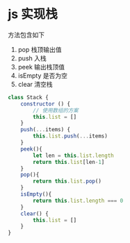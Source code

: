 # js 实现栈

方法包含如下
1. pop 栈顶输出值
2. push 入栈
3. peek 输出栈顶值
4. isEmpty 是否为空
5. clear 清空栈

```js
class Stack {
    constructor () {
        // 使用数组的方案
        this.list = []
    }
    push(...items) {
        this.list.push(...items)
    }
    peek(){
        let len = this.list.length
        return this.list[len-1]
    }
    pop(){
        return this.list.pop()
    }
    isEmpty(){
        return this.list.length === 0
    }
    clear() {
        this.list = []
    }
}
```